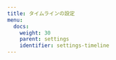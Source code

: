 ```yaml
---
title: タイムラインの設定
menu:
  docs:
    weight: 30
    parent: settings
    identifier: settings-timeline
---
```

